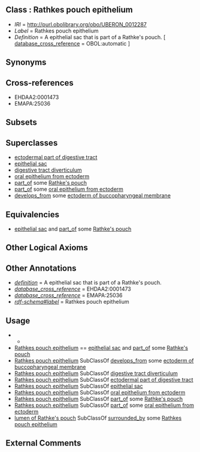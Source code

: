 
## Class : Rathkes pouch epithelium

 * *IRI* = http://purl.obolibrary.org/obo/UBERON_0012287
 * *Label* = Rathkes pouch epithelium
 * *Definition* = A epithelial sac that is part of a Rathke's pouch. [ [database_cross_reference](../../ef/oboInOwl#hasDbXref.md) = OBOL:automatic ]

## Synonyms


## Cross-references

 * EHDAA2:0001473
 * EMAPA:25036

## Subsets


## Superclasses

 * [ectodermal part of digestive tract](../../UBERON/06/UBERON_0004906.md)
 * [epithelial sac](../../UBERON/99/UBERON_0007499.md)
 * [digestive tract diverticulum](../../UBERON/54/UBERON_0009854.md)
 * [oral epithelium from ectoderm](../../UBERON/42/UBERON_0011642.md)
 * [part_of](../../BFO/50/BFO_0000050.md) some [Rathke's pouch](../../UBERON/56/UBERON_0005356.md)
 * [part_of](../../BFO/50/BFO_0000050.md) some [oral epithelium from ectoderm](../../UBERON/42/UBERON_0011642.md)
 * [develops_from](../../RO/02/RO_0002202.md) some [ectoderm of buccopharyngeal membrane](../../UBERON/79/UBERON_0009479.md)

## Equivalencies

 * [epithelial sac](../../UBERON/99/UBERON_0007499.md) and [part_of](../../BFO/50/BFO_0000050.md) some [Rathke's pouch](../../UBERON/56/UBERON_0005356.md)

## Other Logical Axioms


## Other Annotations

 * *[definition](../../IAO/15/IAO_0000115.md)* = A epithelial sac that is part of a Rathke's pouch.
 * *[database_cross_reference](../../ef/oboInOwl#hasDbXref.md)* = EHDAA2:0001473
 * *[database_cross_reference](../../ef/oboInOwl#hasDbXref.md)* = EMAPA:25036
 * *[rdf-schema#label](../../el/rdf-schema#label.md)* = Rathkes pouch epithelium

## Usage

 * -
 * [Rathkes pouch epithelium](../../UBERON/87/UBERON_0012287.md) == [epithelial sac](../../UBERON/99/UBERON_0007499.md) and [part_of](../../BFO/50/BFO_0000050.md) some [Rathke's pouch](../../UBERON/56/UBERON_0005356.md)
 * [Rathkes pouch epithelium](../../UBERON/87/UBERON_0012287.md) SubClassOf [develops_from](../../RO/02/RO_0002202.md) some [ectoderm of buccopharyngeal membrane](../../UBERON/79/UBERON_0009479.md)
 * [Rathkes pouch epithelium](../../UBERON/87/UBERON_0012287.md) SubClassOf [digestive tract diverticulum](../../UBERON/54/UBERON_0009854.md)
 * [Rathkes pouch epithelium](../../UBERON/87/UBERON_0012287.md) SubClassOf [ectodermal part of digestive tract](../../UBERON/06/UBERON_0004906.md)
 * [Rathkes pouch epithelium](../../UBERON/87/UBERON_0012287.md) SubClassOf [epithelial sac](../../UBERON/99/UBERON_0007499.md)
 * [Rathkes pouch epithelium](../../UBERON/87/UBERON_0012287.md) SubClassOf [oral epithelium from ectoderm](../../UBERON/42/UBERON_0011642.md)
 * [Rathkes pouch epithelium](../../UBERON/87/UBERON_0012287.md) SubClassOf [part_of](../../BFO/50/BFO_0000050.md) some [Rathke's pouch](../../UBERON/56/UBERON_0005356.md)
 * [Rathkes pouch epithelium](../../UBERON/87/UBERON_0012287.md) SubClassOf [part_of](../../BFO/50/BFO_0000050.md) some [oral epithelium from ectoderm](../../UBERON/42/UBERON_0011642.md)
 * [lumen of Rathke's pouch](../../UBERON/74/UBERON_0009974.md) SubClassOf [surrounded_by](../../RO/19/RO_0002219.md) some [Rathkes pouch epithelium](../../UBERON/87/UBERON_0012287.md)

## External Comments

